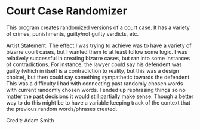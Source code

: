 # Court Case Randomizer

This program creates randomized versions of a court case. It has a variety of crimes, punishments, guilty/not guilty verdicts, etc.

Artist Statement: The effect I was trying to achieve was to have a variety of bizarre court cases, but I wanted them to at least follow some logic. I was relatively successful in creating bizarre cases, but ran into some instances of contradictions. For instance, the lawyer could say his defendent was guilty (which in itself is a contradiction to reality, but this was a design choice), but then could say something sympathetic towards the defendent. This was a difficulty I had with connecting past randomly chosen words with current randomly chosen words. I ended up rephrasing things so no matter the past decisions it would still partially make sense. Though a better way to do this might be to have a variable keeping track of the context that the previous random words/phrases created.

Credit: Adam Smith
